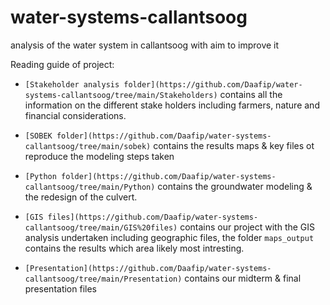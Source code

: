 # water-systems-callantsoog
analysis of the water system in callantsoog with aim to improve it

Reading guide of project:

- `[Stakeholder analysis folder](https://github.com/Daafip/water-systems-callantsoog/tree/main/Stakeholders)` contains all the information on the different stake holders including farmers, nature and financial considerations.
- `[SOBEK folder](https://github.com/Daafip/water-systems-callantsoog/tree/main/sobek)` contains the results maps & key files ot  reproduce the modeling steps taken
- `[Python folder](https://github.com/Daafip/water-systems-callantsoog/tree/main/Python)` contains the groundwater modeling & the redesign of the culvert. 
- `[GIS files](https://github.com/Daafip/water-systems-callantsoog/tree/main/GIS%20files)` contains our project with the GIS analysis undertaken including geographic files, the folder `maps_output` contains the results which area likely most intresting.

- `[Presentation](https://github.com/Daafip/water-systems-callantsoog/tree/main/Presentation)` contains our midterm & final presentation files